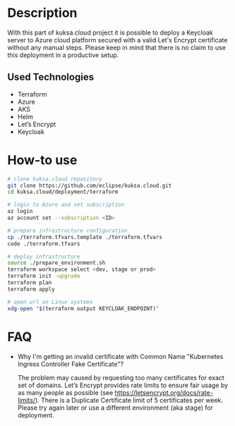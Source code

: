 # Description

With this part of kuksa.cloud project it is possible to deploy a Keycloak server to Azure cloud platform secured with a 
valid Let's Encrypt certificate without any manual steps. Please keep in mind that there is no claim to use this deployment
in a productive setup.

## Used Technologies  
- Terraform
- Azure
- AKS
- Helm
- Let’s Encrypt
- Keycloak

# How-to use

```sh
# clone kuksa.cloud repository
git clone https://github.com/eclipse/kuksa.cloud.git
cd kuksa.cloud/deployment/terraform

# login to Azure and set subscription
az login
az account set --subscription <ID>

# prepare infrastructure configuration
cp ./terraform.tfvars.template ./terraform.tfvars
code ./terraform.tfvars

# deploy infrastructure
source ./prepare_environment.sh
terraform workspace select <dev, stage or prod>
terraform init -upgrade
terraform plan
terraform apply

# open url on Linux systems
xdg-open "$(terraform output KEYCLOAK_ENDPOINT)"
```

# FAQ

- Why I'm getting an invalid certificate with Common Name "Kubernetes Ingress Controller Fake Certificate"?

    The problem may caused by requesting too many certificates for exact set of domains. Let’s Encrypt provides rate 
    limits to ensure fair usage by as many people as possible (see https://letsencrypt.org/docs/rate-limits/). There is 
    a Duplicate Certificate limit of 5 certificates per week. Please try again later or use a different environment (aka 
    stage) for deployment.
